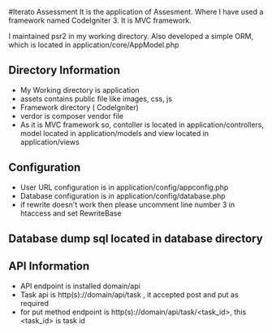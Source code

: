 #Iterato Assessment
It is the application of Assesment. Where I have used a framework named CodeIgniter 3.
It is MVC framework. 

I maintained psr2 in my working directory. Also developed a simple ORM, which is located in application/core/AppModel.php
## Directory Information
* My Working directory is application
* assets contains public file like images, css, js
* Framework directory ( CodeIgniter) 
* verdor is composer vendor file
* As it is MVC framework so, contoller is located in application/controllers, model located in application/models and view located in application/views

## Configuration
* User URL configuration is in application/config/appconfig.php
* Database configuration is in application/config/database.php
* if rewrite doesn't work then please uncomment line number 3 in htaccess and set RewriteBase

## Database dump sql located in database directory
## API Information
* API endpoint is installed domain/api
* Task api is http(s)://domain/api/task , it accepted post and put as required
* for put method endpoint is http(s)://domain/api/task/<task_id>, this <task_id> is task id
 

